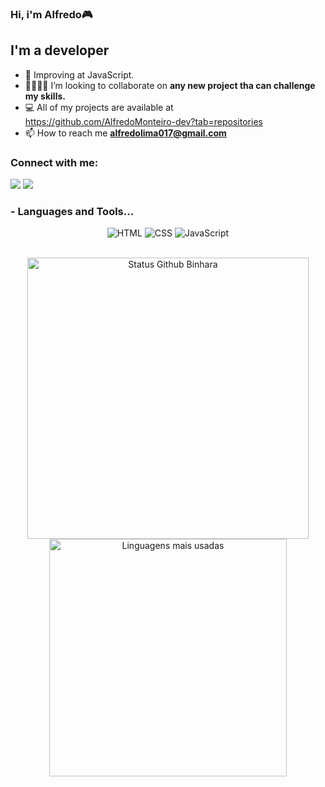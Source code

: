 ### Hi, i'm Alfredo🎮

## I'm a developer 

- 🌱  Improving at JavaScript.
- 🤜🏻🤛🏻   I’m looking to collaborate on **any new project tha can challenge my skills.**
- 💻 All of my projects are available at https://github.com/AlfredoMonteiro-dev?tab=repositories
- 📫 How to reach me **alfredolima017@gmail.com**

### Connect with me:

<div>
 
  <a href="https://www.instagram.com/alfredo_monteir0/" target="_blank"><img src="https://img.shields.io/badge/-Instagram-%23E4405F?style=for-the-badge&logo=instagram&logoColor=white" target="_blank"></a>
  <a href="[https://www.linkedin.com/in/adrianodlucca/](https://www.linkedin.com/in/alfredo-monteiro/)" target="_blank"><img src="https://img.shields.io/badge/-LinkedIn-%230077B5?style=for-the-badge&logo=linkedin&logoColor=white" target="_blank"></a> 
</div>

### - Languages and Tools...

<p align="center">
 
  <img allign="center" alt="HTML" src="https://img.shields.io/badge/HTML5-E34F26?style=for-the-badge&logo=html5&logoColor=white" />
    <img allign="center" alt="CSS" src="https://img.shields.io/badge/CSS3-1572B6?style=for-the-badge&logo=css3&logoColor=white" />
    <img allign="center" alt="JavaScript" src="https://img.shields.io/badge/JavaScript-F7DF1E?style=for-the-badge&logo=javascript&logoColor=black" />
</p>

<br>
<div align="center">
<img width="450em" alt="Status Github Binhara" src="https://github-readme-stats.vercel.app/api?username=AlfredoMonteiro-dev&show_icons=true&theme=dracula" />
<img width="380em" alt="Linguagens mais usadas" src="https://github-readme-stats.vercel.app/api/top-langs/?username=AlfredoMonteiro-dev&layout=compact&theme=dracula"/>
</div>


<br />

